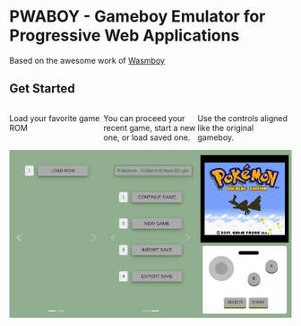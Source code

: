 # PWABOY - Gameboy Emulator for Progressive Web Applications

Based on the awesome work of [Wasmboy](https://github.com/torch2424/wasmboy)

## Get Started

<div class="container">
  <div class="item">
    <p>Load your favorite game ROM</p>
    <br>
    <img src="./media/pwaboy_screen_0.png">
  </div>
  <div class="item">
    <p>You can proceed your recent game, start a new one, or load saved one.</p>
    <img src="./media/pwaboy_screen_1.png">
  </div>
  <div class="item">
    <p>Use the controls aligned like the original gameboy.</p>
    <img src="./media/pwaboy_screen_2.png">
  </div>
</div>

<style>
.container {
  display: flex;
  /* flex-wrap: wrap; */
  flex-direction: row;
}

.item {
  /* height: 300px; */
  /* flex-grow: 1; */
}

img {
  max-height: 100%;
  min-width: 100%;
  /* object-fit: cover; */
  /* vertical-align: bottom; */
}
</style>
